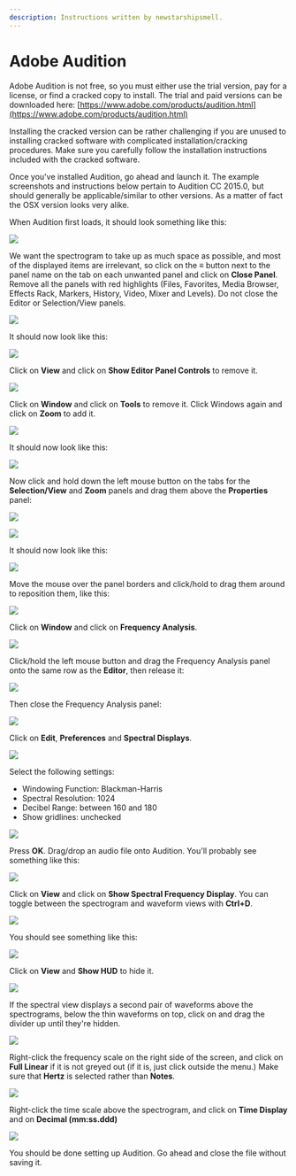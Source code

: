 ```yaml
---
description: Instructions written by newstarshipsmell.
---
```


# Adobe Audition

Adobe Audition is not free, so you must either use the trial version, pay for a license, or find a cracked copy to install. The trial and paid versions can be downloaded here: [https://www.adobe.com/products/audition.html](https://www.adobe.com/products/audition.html)

Installing the cracked version can be rather challenging if you are unused to installing cracked software with complicated installation/cracking procedures. Make sure you carefully follow the installation instructions included with the cracked software.

Once you've installed Audition, go ahead and launch it. The example screenshots and instructions below pertain to Audition CC 2015.0, but should generally be applicable/similar to other versions. As a matter of fact the OSX version looks very alike.

When Audition first loads, it should look something like this:

![](../../.gitbook/assets/image%20%2852%29.png)

We want the spectrogram to take up as much space as possible, and most of the displayed items are irrelevant, so click on the **≡** button next to the panel name on the tab on each unwanted panel and click on **Close Panel**. Remove all the panels with red highlights \(Files, Favorites, Media Browser, Effects Rack, Markers, History, Video, Mixer and Levels\). Do not close the Editor or Selection/View panels.

![](../../.gitbook/assets/image%20%2840%29.png)

It should now look like this:

![](../../.gitbook/assets/image%20%2860%29.png)

Click on **View** and click on **Show Editor Panel Controls** to remove it.

![](../../.gitbook/assets/image%20%2810%29.png)

Click on **Window** and click on **Tools** to remove it. Click Windows again and click on **Zoom** to add it.

![](../../.gitbook/assets/image%20%2855%29.png)

It should now look like this:

![](../../.gitbook/assets/image%20%2848%29.png)

Now click and hold down the left mouse button on the tabs for the **Selection/View** and **Zoom** panels and drag them above the **Properties** panel:

![](../../.gitbook/assets/image%20%286%29.png)

![](../../.gitbook/assets/image%20%2887%29.png)

It should now look like this:

![](../../.gitbook/assets/image%20%2868%29.png)

Move the mouse over the panel borders and click/hold to drag them around to reposition them, like this:

![](../../.gitbook/assets/image%20%2822%29.png)

Click on **Window** and click on **Frequency Analysis**.

![](../../.gitbook/assets/image%20%2832%29.png)

Click/hold the left mouse button and drag the Frequency Analysis panel onto the same row as the **Editor**, then release it:

![](../../.gitbook/assets/image%20%2889%29.png)

Then close the Frequency Analysis panel:

![](../../.gitbook/assets/image%20%284%29.png)

Click on **Edit**, **Preferences** and **Spectral Displays**.

![](../../.gitbook/assets/image%20%2886%29.png)

Select the following settings:

* Windowing Function: Blackman-Harris
* Spectral Resolution: 1024
* Decibel Range: between 160 and 180
* Show gridlines: unchecked

![](../../.gitbook/assets/image%20%2814%29.png)

Press **OK**. Drag/drop an audio file onto Audition. You'll probably see something like this:

![](../../.gitbook/assets/image%20%2875%29.png)

Click on **View** and click on **Show Spectral Frequency Display**. You can toggle between the spectrogram and waveform views with **Ctrl+D**.

![](../../.gitbook/assets/image%20%2833%29.png)

You should see something like this:

![](../../.gitbook/assets/image%20%289%29.png)

Click on **View** and **Show HUD** to hide it.

![](../../.gitbook/assets/image%20%2866%29.png)

If the spectral view displays a second pair of waveforms above the spectrograms, below the thin waveforms on top, click on and drag the divider up until they're hidden.

![](../../.gitbook/assets/image%20%2870%29.png)

Right-click the frequency scale on the right side of the screen, and click on **Full Linear** if it is not greyed out \(if it is, just click outside the menu.\) Make sure that **Hertz** is selected rather than **Notes**.

![](../../.gitbook/assets/image%20%2826%29.png)

Right-click the time scale above the spectrogram, and click on **Time Display** and on **Decimal \(mm:ss.ddd\)**

![](../../.gitbook/assets/image%20%2859%29.png)

You should be done setting up Audition. Go ahead and close the file without saving it.

